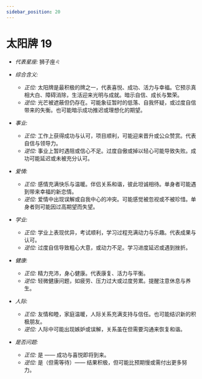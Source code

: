 ```yaml
---
sidebar_position: 20
---
```


# 太阳牌 19
- *代表星座:* 狮子座♌️
- *综合含义:* 
  - *正位:* 太阳牌是最积极的牌之一，代表喜悦、成功、活力与幸福。它预示真相大白、障碍消除，生活迎来光明与成就。暗示自信、成长与繁荣。
  - *逆位:* 光芒被遮蔽但仍存在。可能象征暂时的低落、自我怀疑，或过度自信带来的失衡。也可能暗示成功推迟或理想化的期望。
- *事业:* 
  - *正位:* 工作上获得成功与认可，项目顺利，可能迎来晋升或公众赞赏。代表自信与领导力。
  - *逆位:* 事业上暂时遇阻或信心不足。过度自傲或掉以轻心可能导致失败。成功可能延迟或未被充分认可。
- *爱情:* 
  - *正位:* 感情充满快乐与温暖。伴侣关系和谐，彼此坦诚相待。单身者可能遇到带来幸福的新恋情。
  - *逆位:* 爱情中出现误解或自我中心的冲突。可能感觉被忽视或不被珍惜。单身者则可能因过高期望而失望。
- *学业:* 
  - *正位:* 学业上表现优异，考试顺利，学习过程充满动力与乐趣。代表成果与认可。
  - *逆位:* 过度自信导致粗心大意，或动力不足。学习进度延迟或遇到挫折。
- *健康:* 
  - *正位:* 精力充沛，身心健康。代表康复、活力与平衡。
  - *逆位:* 轻微健康问题，如疲劳、压力过大或过度劳累。提醒注意休息与养生。
- *人际:* 
  - *正位:* 友情和睦，家庭温暖，人际关系充满支持与信任。也可能结识新的积极朋友。
  - *逆位:* 人际中可能出现嫉妒或误解，关系虽在但需要沟通来恢复和谐。

    
- *是否问题:* 
  - *正位:* 是 —— 成功与喜悦即将到来。
  - *逆位:* 是（但需等待）—— 结果积极，但可能比预期慢或需付出更多努力。
